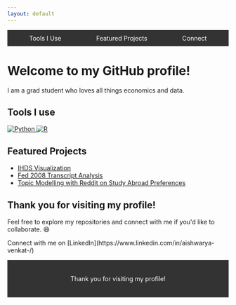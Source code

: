 ```yaml
---
layout: default
---
```


<nav>
  <ul style="display: flex; justify-content: space-around; list-style-type: none; padding: 10px; background-color: #333;">
    <li><a href="#tools" style="color: white; text-decoration: none; padding: 10px;">Tools I Use</a></li>
    <li><a href="#projects" style="color: white; text-decoration: none; padding: 10px;">Featured Projects</a></li>
    <li><a href="#connect" style="color: white; text-decoration: none; padding: 10px;">Connect</a></li>
  </ul>
</nav>

<h1>Welcome to my GitHub profile!</h1>
<p>I am a grad student who loves all things economics and data.</p>

<section id="tools">
  <h2>Tools I use</h2>
  <a href="https://www.python.org">
    <img src="https://img.shields.io/badge/Python-3776AB?style=for-the-badge&logo=python&logoColor=white" 
         alt="Python" style="transition: transform 0.3s;"/>
  </a>
  <a href="https://www.r-project.org">
    <img src="https://img.shields.io/badge/R-276DC3?style=for-the-badge&logo=r&logoColor=white" 
         alt="R" style="transition: transform 0.3s;"/>
  </a>
  <!-- Add more tools similarly -->
</section>

<section id="projects">
  <h2>Featured Projects</h2>
  <ul>
    <li><a href="https://github.com/aish-droid/RA-work/blob/main/RA%20descriptive%20visualization.ipynb">IHDS Visualization</a></li>
    <li><a href="https://github.com/aish-droid/aish-droid.github.io/blob/gh-pages/Fed%202008%20Transcript%20analysis%20.ipynb">Fed 2008 Transcript Analysis</a></li>
    <li><a href="https://github.com/aish-droid/aish-droid.github.io/tree/topic_modelling">Topic Modelling with Reddit on Study Abroad Preferences</a></li>
  </ul>
</section>

<section id="connect">
  <h2>Thank you for visiting my profile!</h2>
  <p>Feel free to explore my repositories and connect with me if you'd like to collaborate. 😄</p>
  <p>Connect with me on [LinkedIn](https://www.linkedin.com/in/aishwarya-venkat-/)</p>
</section>

<footer style="text-align: center; background-color: #333; color: white; padding: 20px;">
  <p>Thank you for visiting my profile!</p>
</footer>
